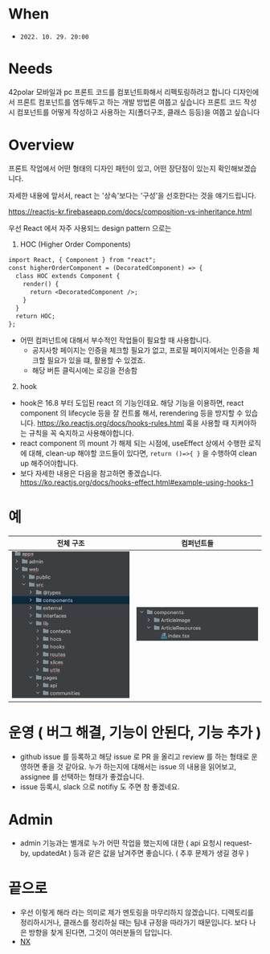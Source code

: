 # When
- `2022. 10. 29. 20:00`
# Needs
42polar 모바일과 pc 프론트 코드를 컴포넌트화해서 리펙토링하려고 합니다
디자인에서 프론트 컴포넌트를 염두해두고 하는 개발 방법론 여쭙고 싶습니다
프론트 코드 작성시 컴포넌트를 어떻게 작성하고 사용하는 지(폴더구조, 클래스 등등)을 여쭙고 싶습니다

# Overview
프론트 작업에서 어떤 형태의 디자인 패턴이 있고, 어떤 장단점이 있는지 확인해보겠습니다.

자세한 내용에 앞서서, react 는 '상속'보다는 '구성'을 선호한다는 것을 얘기드립니다.

https://reactjs-kr.firebaseapp.com/docs/composition-vs-inheritance.html

우선 React 에서 자주 사용되느  design pattern 으로는
1. HOC (Higher Order Components)
<pre class="language-js" tabindex="0"><code class="language-js"><span class="token keyword module keyword-import">import</span> <span class="token imports"><span class="token maybe-class-name">React</span><span class="token punctuation">,</span> <span class="token punctuation">{</span> <span class="token maybe-class-name">Component</span> <span class="token punctuation">}</span></span> <span class="token keyword module keyword-from">from</span> <span class="token string">"react"</span><span class="token punctuation">;</span>
<span class="token keyword keyword-const">const</span> <span class="token function-variable function">higherOrderComponent</span> <span class="token operator">=</span> <span class="token punctuation">(</span><span class="token parameter"><span class="token maybe-class-name">DecoratedComponent</span></span><span class="token punctuation">)</span> <span class="token arrow operator">=&gt;</span> <span class="token punctuation">{</span>
  <span class="token keyword keyword-class">class</span> <span class="token class-name">HOC</span> <span class="token keyword keyword-extends">extends</span> <span class="token class-name">Component</span> <span class="token punctuation">{</span>
    <span class="token function">render</span><span class="token punctuation">(</span><span class="token punctuation">)</span> <span class="token punctuation">{</span>
      <span class="token keyword control-flow keyword-return">return</span> <span class="token operator">&lt;</span><span class="token maybe-class-name">DecoratedComponent</span> <span class="token operator">/</span><span class="token operator">&gt;</span><span class="token punctuation">;</span>
    <span class="token punctuation">}</span>
  <span class="token punctuation">}</span>
  <span class="token keyword control-flow keyword-return">return</span> <span class="token constant">HOC</span><span class="token punctuation">;</span>
<span class="token punctuation">}</span><span class="token punctuation">;</span></code></pre>

- 어떤 컴퍼넌트에 대해서 부수적인 작업들이 필요할 때 사용합니다.
  - 공지사항 페이지는 인증을 체크할 필요가 없고, 프로필 페이지에서는 인증을 체크할 필요가 있을 떄, 활용할 수 있겠죠.
  - 해당 버튼 클릭시에는 로깅을 전송함

2. hook
- hook은 16.8 부터 도입된 react 의 기능인데요. 해당 기능을 이용하면, react component 의 lifecycle 등을 잘 컨트롤 해서, rerendering 등을 방지할 수 있습니다. https://ko.reactjs.org/docs/hooks-rules.html 훅을 사용할 때 지켜야하는 규칙을 꼭 숙지하고 사용해야합니다.
- react component 의 mount 가 해제 되는 시점에, useEffect 상에서 수행한 로직에 대해, clean-up 해야할 코드들이 있다면, `return ()=>{ }` 을 수행하여 clean up 해주어야합니다.
- 보다 자세한 내용은 다음을 참고하면 좋겠습니다. https://ko.reactjs.org/docs/hooks-effect.html#example-using-hooks-1

# 예
| 전체 구조 | 컴퍼넌트들 |
| -- | -- |
| ![img1](./img/image1.jpg) | ![img2](./img/image2.jpg) |

# 운영 ( 버그 해결, 기능이 안된다, 기능 추가 )
- github issue 를 등록하고 해당 issue 로 PR 을 올리고 review 를 하는 형태로 운영하면 좋을 것 같아요. 누가 하는지에 대해서는 issue 의 내용을 읽어보고, assignee 를 선택하는 형태가 좋겠습니다.
- issue 등록시, slack 으로 notifiy 도 주면 참 좋겠네요.

# Admin
- admin 기능과는 별개로 누가 어떤 작업을 했는지에 대한 ( api 요청시 request-by, updatedAt ) 등과 같은 값을 남겨주면 좋습니다. ( 추후 문제가 생길 경우 )

# 끝으로
- 우선 이렇게 해라 라는 의미로 제가 멘토링을 마무리하지 않겠습니다. 디렉토리를 정리하시거나, 클래스를 정리하실 때는 팀내 규정을 따라가기 때문입니다. 보다 나은 방향을 찾게 된다면, 그것이 여러분들의 답입니다. 
- [NX](https://nx.dev/react-tutorial/2-project-graph_)